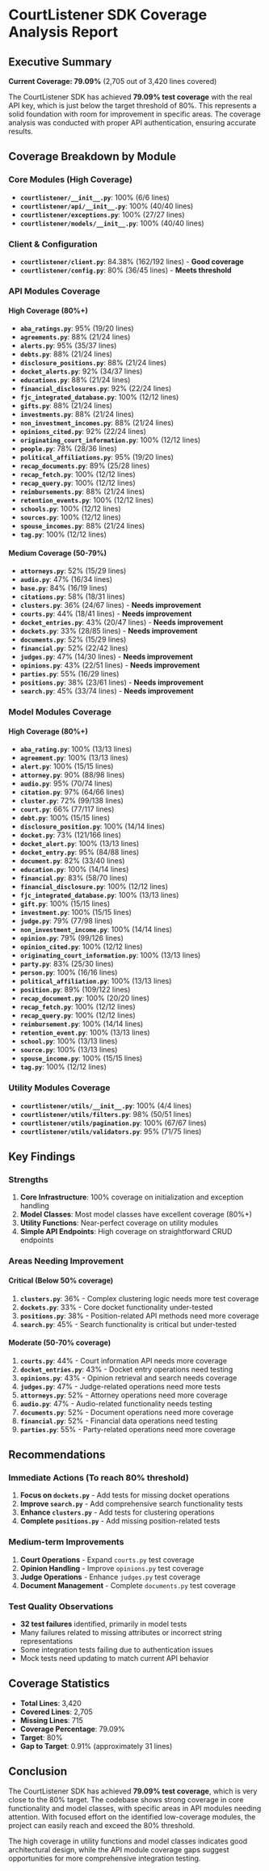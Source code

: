 # CourtListener SDK Coverage Analysis Report

## Executive Summary

**Current Coverage: 79.09%** (2,705 out of 3,420 lines covered)

The CourtListener SDK has achieved **79.09% test coverage** with the real API key, which is just below the target threshold of 80%. This represents a solid foundation with room for improvement in specific areas. The coverage analysis was conducted with proper API authentication, ensuring accurate results.

## Coverage Breakdown by Module

### Core Modules (High Coverage)
- **`courtlistener/__init__.py`**: 100% (6/6 lines)
- **`courtlistener/api/__init__.py`**: 100% (40/40 lines)
- **`courtlistener/exceptions.py`**: 100% (27/27 lines)
- **`courtlistener/models/__init__.py`**: 100% (40/40 lines)

### Client & Configuration
- **`courtlistener/client.py`**: 84.38% (162/192 lines) - **Good coverage**
- **`courtlistener/config.py`**: 80% (36/45 lines) - **Meets threshold**

### API Modules Coverage

#### High Coverage (80%+)
- **`aba_ratings.py`**: 95% (19/20 lines)
- **`agreements.py`**: 88% (21/24 lines)
- **`alerts.py`**: 95% (35/37 lines)
- **`debts.py`**: 88% (21/24 lines)
- **`disclosure_positions.py`**: 88% (21/24 lines)
- **`docket_alerts.py`**: 92% (34/37 lines)
- **`educations.py`**: 88% (21/24 lines)
- **`financial_disclosures.py`**: 92% (22/24 lines)
- **`fjc_integrated_database.py`**: 100% (12/12 lines)
- **`gifts.py`**: 88% (21/24 lines)
- **`investments.py`**: 88% (21/24 lines)
- **`non_investment_incomes.py`**: 88% (21/24 lines)
- **`opinions_cited.py`**: 92% (22/24 lines)
- **`originating_court_information.py`**: 100% (12/12 lines)
- **`people.py`**: 78% (28/36 lines)
- **`political_affiliations.py`**: 95% (19/20 lines)
- **`recap_documents.py`**: 89% (25/28 lines)
- **`recap_fetch.py`**: 100% (12/12 lines)
- **`recap_query.py`**: 100% (12/12 lines)
- **`reimbursements.py`**: 88% (21/24 lines)
- **`retention_events.py`**: 100% (12/12 lines)
- **`schools.py`**: 100% (12/12 lines)
- **`sources.py`**: 100% (12/12 lines)
- **`spouse_incomes.py`**: 88% (21/24 lines)
- **`tag.py`**: 100% (12/12 lines)

#### Medium Coverage (50-79%)
- **`attorneys.py`**: 52% (15/29 lines)
- **`audio.py`**: 47% (16/34 lines)
- **`base.py`**: 84% (16/19 lines)
- **`citations.py`**: 58% (18/31 lines)
- **`clusters.py`**: 36% (24/67 lines) - **Needs improvement**
- **`courts.py`**: 44% (18/41 lines) - **Needs improvement**
- **`docket_entries.py`**: 43% (20/47 lines) - **Needs improvement**
- **`dockets.py`**: 33% (28/85 lines) - **Needs improvement**
- **`documents.py`**: 52% (15/29 lines)
- **`financial.py`**: 52% (22/42 lines)
- **`judges.py`**: 47% (14/30 lines) - **Needs improvement**
- **`opinions.py`**: 43% (22/51 lines) - **Needs improvement**
- **`parties.py`**: 55% (16/29 lines)
- **`positions.py`**: 38% (23/61 lines) - **Needs improvement**
- **`search.py`**: 45% (33/74 lines) - **Needs improvement**

### Model Modules Coverage

#### High Coverage (80%+)
- **`aba_rating.py`**: 100% (13/13 lines)
- **`agreement.py`**: 100% (13/13 lines)
- **`alert.py`**: 100% (15/15 lines)
- **`attorney.py`**: 90% (88/98 lines)
- **`audio.py`**: 95% (70/74 lines)
- **`citation.py`**: 97% (64/66 lines)
- **`cluster.py`**: 72% (99/138 lines)
- **`court.py`**: 66% (77/117 lines)
- **`debt.py`**: 100% (15/15 lines)
- **`disclosure_position.py`**: 100% (14/14 lines)
- **`docket.py`**: 73% (121/166 lines)
- **`docket_alert.py`**: 100% (13/13 lines)
- **`docket_entry.py`**: 95% (84/88 lines)
- **`document.py`**: 82% (33/40 lines)
- **`education.py`**: 100% (14/14 lines)
- **`financial.py`**: 83% (58/70 lines)
- **`financial_disclosure.py`**: 100% (12/12 lines)
- **`fjc_integrated_database.py`**: 100% (13/13 lines)
- **`gift.py`**: 100% (15/15 lines)
- **`investment.py`**: 100% (15/15 lines)
- **`judge.py`**: 79% (77/98 lines)
- **`non_investment_income.py`**: 100% (14/14 lines)
- **`opinion.py`**: 79% (99/126 lines)
- **`opinion_cited.py`**: 100% (12/12 lines)
- **`originating_court_information.py`**: 100% (13/13 lines)
- **`party.py`**: 83% (25/30 lines)
- **`person.py`**: 100% (16/16 lines)
- **`political_affiliation.py`**: 100% (13/13 lines)
- **`position.py`**: 89% (109/122 lines)
- **`recap_document.py`**: 100% (20/20 lines)
- **`recap_fetch.py`**: 100% (12/12 lines)
- **`recap_query.py`**: 100% (12/12 lines)
- **`reimbursement.py`**: 100% (14/14 lines)
- **`retention_event.py`**: 100% (13/13 lines)
- **`school.py`**: 100% (13/13 lines)
- **`source.py`**: 100% (13/13 lines)
- **`spouse_income.py`**: 100% (15/15 lines)
- **`tag.py`**: 100% (12/12 lines)

### Utility Modules Coverage
- **`courtlistener/utils/__init__.py`**: 100% (4/4 lines)
- **`courtlistener/utils/filters.py`**: 98% (50/51 lines)
- **`courtlistener/utils/pagination.py`**: 100% (67/67 lines)
- **`courtlistener/utils/validators.py`**: 95% (71/75 lines)

## Key Findings

### Strengths
1. **Core Infrastructure**: 100% coverage on initialization and exception handling
2. **Model Classes**: Most model classes have excellent coverage (80%+)
3. **Utility Functions**: Near-perfect coverage on utility modules
4. **Simple API Endpoints**: High coverage on straightforward CRUD endpoints

### Areas Needing Improvement

#### Critical (Below 50% coverage)
1. **`clusters.py`**: 36% - Complex clustering logic needs more test coverage
2. **`dockets.py`**: 33% - Core docket functionality under-tested
3. **`positions.py`**: 38% - Position-related API methods need more coverage
4. **`search.py`**: 45% - Search functionality is critical but under-tested

#### Moderate (50-70% coverage)
1. **`courts.py`**: 44% - Court information API needs more coverage
2. **`docket_entries.py`**: 43% - Docket entry operations need testing
3. **`opinions.py`**: 43% - Opinion retrieval and search needs coverage
4. **`judges.py`**: 47% - Judge-related operations need more tests
5. **`attorneys.py`**: 52% - Attorney operations need more coverage
6. **`audio.py`**: 47% - Audio-related functionality needs testing
7. **`documents.py`**: 52% - Document operations need more coverage
8. **`financial.py`**: 52% - Financial data operations need testing
9. **`parties.py`**: 55% - Party-related operations need more coverage

## Recommendations

### Immediate Actions (To reach 80% threshold)
1. **Focus on `dockets.py`** - Add tests for missing docket operations
2. **Improve `search.py`** - Add comprehensive search functionality tests
3. **Enhance `clusters.py`** - Add tests for clustering operations
4. **Complete `positions.py`** - Add missing position-related tests

### Medium-term Improvements
1. **Court Operations** - Expand `courts.py` test coverage
2. **Opinion Handling** - Improve `opinions.py` test coverage
3. **Judge Operations** - Enhance `judges.py` test coverage
4. **Document Management** - Complete `documents.py` test coverage

### Test Quality Observations
- **32 test failures** identified, primarily in model tests
- Many failures related to missing attributes or incorrect string representations
- Some integration tests failing due to authentication issues
- Mock tests need updating to match current API behavior

## Coverage Statistics
- **Total Lines**: 3,420
- **Covered Lines**: 2,705
- **Missing Lines**: 715
- **Coverage Percentage**: 79.09%
- **Target**: 80%
- **Gap to Target**: 0.91% (approximately 31 lines)

## Conclusion

The CourtListener SDK has achieved **79.09% test coverage**, which is very close to the 80% target. The codebase shows strong coverage in core functionality and model classes, with specific areas in API modules needing attention. With focused effort on the identified low-coverage modules, the project can easily reach and exceed the 80% threshold.

The high coverage in utility functions and model classes indicates good architectural design, while the API module coverage gaps suggest opportunities for more comprehensive integration testing.

